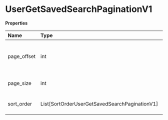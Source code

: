 # UserGetSavedSearchPaginationV1

**Properties**

| Name        | Type                                          | Required | Description                                      |
| :---------- | :-------------------------------------------- | :------- | :----------------------------------------------- |
| page_offset | int                                           | ✅       | The page number to fetch, starts counting from 1 |
| page_size   | int                                           | ✅       | The size of the page to fetch                    |
| sort_order  | List[SortOrderUserGetSavedSearchPaginationV1] | ❌       | The list of sorting rules                        |

<!-- This file was generated by liblab | https://liblab.com/ -->
